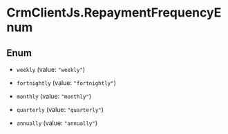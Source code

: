 # CrmClientJs.RepaymentFrequencyEnum

## Enum


* `weekly` (value: `"weekly"`)

* `fortnightly` (value: `"fortnightly"`)

* `monthly` (value: `"monthly"`)

* `quarterly` (value: `"quarterly"`)

* `annually` (value: `"annually"`)


